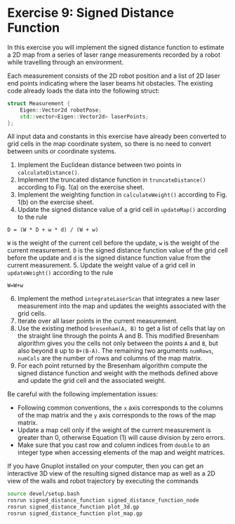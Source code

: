 # Exercise 9: Signed Distance Function

In this exercise you will implement the signed distance function to estimate
a 2D map from a series of laser range measurements recorded by a robot while
travelling through an environment.

Each measurement consists of the 2D robot position and a list of 2D laser end points
indicating where the laser beams hit obstacles. The existing code already loads the 
data into the following struct:

```C++
struct Measurement {
	Eigen::Vector2d robotPose;
	std::vector<Eigen::Vector2d> laserPoints;
};
```

All input data and constants in this exercise have already been converted to grid cells
in the map coordinate system, so there is no need to convert between units or coordinate
systems.

1. Implement the Euclidean distance between two points in `calculateDistance()`.
2. Implement the truncated distance function in `truncateDistance()` according
to Fig. 1(a) on the exercise sheet.
3. Implement the weighting function in `calculateWeight()` according to Fig. 1(b) on the 
exercise sheet.
4. Update the signed distance value of a grid cell in `updateMap()` according to the rule
```
D = (W * D + w * d) / (W + w)
```
`W` is the weight of the current cell before the update, `w` is the weight of the current measurement.
`D` is the signed distance function value of the grid cell before the update and `d` is the signed
distance function value from the current measurement. 
5. Update the weight value of a grid cell in `updateWeight()` according to the rule
```
W=W+w
```
6. Implement the method `integrateLaserScan` that integrates a new laser measurement
into the map and updates the weights associated with the grid cells.
  1. Iterate over all laser points in the current measurement.
  2. Use the existing method `bresenham(A, B)` to get a list of cells that lay on the
     straight line through the points A and B. This modified Bresenham algorithm gives you the cells not
     only between the points `A` and `B`, but also beyond `B` up to `B+(B-A)`.
     The remaining two arguments `numRows`, `numCols` are the number of rows and columns
     of the map matrix.
  3. For each point returned by the Bresenham algorithm compute the signed distance function and
     weight with the methods defined above and update the grid cell and the associated weight. 

Be careful with the following implementation issues:
* Following common conventions, the `x` axis corresponds to the columns of the map matrix
  and the `y` axis corresponds to the rows of the map matrix.
* Update a map cell only if the weight of the current measurement is greater than 0, 
  otherwise Equation (1) will cause division by zero errors.
* Make sure that you cast row and column indices from `double` to an integer type when 
  accessing elements of the map and weight matrices.

If you have Gnuplot installed on your computer, then you can get an interactive
3D view of the resulting signed distance map as well as a 2D view of the walls and 
robot trajectory by executing the commands

```sh
source devel/setup.bash
rosrun signed_distance_function signed_distance_function_node
rosrun signed_distance_function plot_3d.gp
rosrun signed_distance_function plot_map.gp
```



